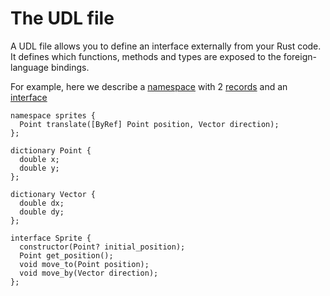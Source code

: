 # The UDL file

A UDL file allows you to define an interface externally from your Rust code.
It defines which functions, methods and types are exposed to the foreign-language bindings.

For example, here we describe a [namespace](../types/namespace.md) with 2 [records](../types/records.md) and an [interface](../types/interfaces.md)

```udl
namespace sprites {
  Point translate([ByRef] Point position, Vector direction);
};

dictionary Point {
  double x;
  double y;
};

dictionary Vector {
  double dx;
  double dy;
};

interface Sprite {
  constructor(Point? initial_position);
  Point get_position();
  void move_to(Point position);
  void move_by(Vector direction);
};
```
